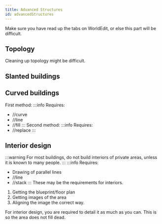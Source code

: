 ```yaml
---
title: Advanced Structures
id: advancedStructures
---
```


Make sure you have read up the tabs on WorldEdit, or else this part will be difficult.

## Topology
Cleaning up topology might be difficult. 

## Slanted buildings

## Curved buildings
First method:
:::info Requires:
  - //curve
  - //line
  - //fill
:::
Second method:
:::info Requires:
  - //replace
:::


## Interior design
:::warning
For most buildings, do not build interiors of private areas, unless it is known to many people.
:::
:::info Requires:
  - Drawing of parallel lines
  - //line
  - //stack
:::
These may be the requirements for interiors.
  1. Getting the blueprint/floor plan 
  2. Getting images of the area
  3. Aligning the image the correct way.
  
For interior design, you are required to detail it as much as you can. This is so the area does not fill dead.

## 